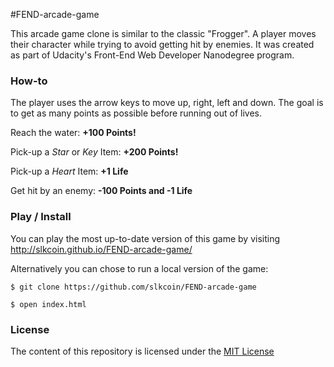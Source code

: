#FEND-arcade-game

This arcade game clone is similar to the classic "Frogger". A player moves their
character while trying to avoid getting hit by enemies. It was created as part of
Udacity's Front-End Web Developer Nanodegree program.

### How-to

The player uses the arrow keys to move up, right, left and down.
The goal is to get as many points as possible before running out of lives.

Reach the water: **+100 Points!**

Pick-up a _Star_ or _Key_ Item: **+200 Points!**

Pick-up a _Heart_ Item: **+1 Life**

Get hit by an enemy: **-100 Points and -1 Life**

### Play / Install

You can play the most up-to-date version of this game by visiting http://slkcoin.github.io/FEND-arcade-game/

Alternatively you can chose to run a local version of the game:

`$ git clone https://github.com/slkcoin/FEND-arcade-game`

`$ open index.html`

### License

The content of this repository is licensed under the [MIT License](https://opensource.org/licenses/MIT)
